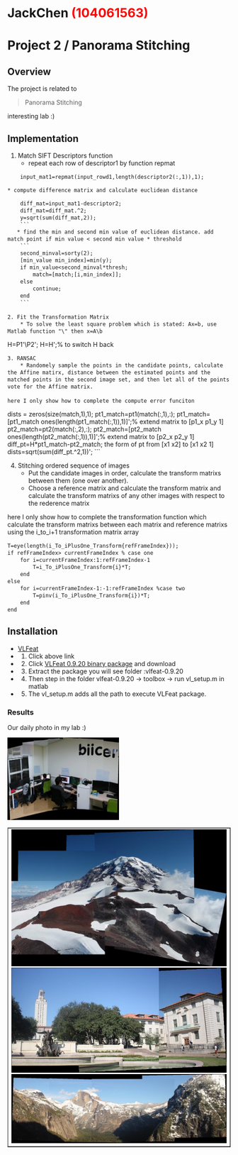 # JackChen <span style="color:red">(104061563)</span>

# Project 2 / Panorama Stitching

## Overview
The project is related to 
> Panorama Stitching

interesting lab :)
## Implementation
1. Match SIFT Descriptors function
	* repeat each row of descriptor1 by function repmat
```
    input_mat1=repmat(input_rowd1,length(descriptor2(:,1)),1);
```
	* compute difference matrix and calculate euclidean distance
```
	diff_mat=input_mat1-descriptor2;
	diff_mat=diff_mat.^2;
    y=sqrt(sum(diff_mat,2));
    ```
   * find the min and second min value of euclidean distance. add match point if min value < second min value * threshold
    ```
	second_minval=sorty(2);        
    [min_value min_index]=min(y);
    if min_value<second_minval*thresh;
        match=[match;[i,min_index]];
    else
        continue;
    end
    ```
    
2. Fit the Transformation Matrix
	* To solve the least square problem which is stated: Ax=b, use Matlab function "\" then x=A\b 

```
H=P1'\P2';
H=H';% to switch H back
```
3. RANSAC
	* Randomely sample the points in the candidate points, calculate the Affine matirx, distance between the estimated points and the matched points in the second image set, and then let all of the points vote for the Affine matrix. 

here I only show how to complete the compute error funciton
```
dists = zeros(size(match,1),1);
    pt1_match=pt1(match(:,1),:);
    pt1_match=[pt1_match ones(length(pt1_match(:,1)),1)]';% extend matrix to [p1_x p1_y 1]
    pt2_match=pt2(match(:,2),:);
    pt2_match=[pt2_match ones(length(pt2_match(:,1)),1)]';% extend matrix to [p2_x p2_y 1]
    diff_pt=H*pt1_match-pt2_match; the form of pt from [x1 x2] to [x1 x2 1]
    dists=sqrt(sum(diff_pt.^2,1))';
    ```
    
4. Stitching ordered sequence of images
	* Put the candidate images in order, calculate the transform matrixs between them (one over another).
	* Choose a reference matrix and calculate the transform matrix and calculate the transform matrixs of any other images with respect to the rederence matrix

here I only show how to complete the transformation function which calculate the transform matrixs between each matrix and reference matrixs using the i_to_i+1 transformation matrix array
```
T=eye(length(i_To_iPlusOne_Transform{refFrameIndex}));
if refFrameIndex> currentFrameIndex % case one
    for i=currentFrameIndex:1:refFrameIndex-1
        T=i_To_iPlusOne_Transform{i}*T;
    end
else
    for i=currentFrameIndex-1:-1:refFrameIndex %case two
        T=pinv(i_To_iPlusOne_Transform{i})*T;
    end
end
```


## Installation
* [VLFeat](http://www.vlfeat.org/download.html)
* 1. Click above link
* 2. Click [VLFeat 0.9.20 binary package](http://www.vlfeat.org/download/vlfeat-0.9.20-bin.tar.gz) and download
* 3. Extract the package you will see folder :vlfeat-0.9.20
* 4. Then step in the folder vlfeat-0.9.20 -> toolbox -> run vl_setup.m in matlab
* 5. The vl_setup.m adds all the path to execute VLFeat package.

### Results

<table border=1>
<tr>
<td>
<img src="./results/Rainier.jpg" width="100%"/>
<img src="./results/uttower_pano.jpg" width="100%"/>
<img src="./results/yosemite.jpg" width="100%"/>
</td>
</tr>


Our daily photo in my lab :)

<img src="./results/BIIC.jpg" width="50%"/>
</table>
